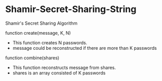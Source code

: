 # Shamir-Secret-Sharing-String
Shamir's Secret Sharing Algorithm

function create(message, K, N)
- This function creates N passwords.
- message could be reconstructed if there are more than K passwords

function combine(shares)
- This function reconstructs message from shares.
- shares is an array consisted of K passwords

